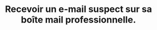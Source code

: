 ---
thematique: thematique-qslMSCVTTV92h34Rc_GNK
definitions:
- definition-ATdO7iwQXxbXJKrjprMQJ
- definition-g1Eg63B8IHESTScdjVOs0
- definition-B-wRGiO_15xtlfl4ZTa2Q
- definition-TcsXuNslfLLcnhbEFaY3q
goodPractices:
- good-practice-IDAitAlcSU0w-cwMVGnEh
risks:
- Télécharger une pièce jointe. Cliquer sur un lien contenant un virus informatique.
  Envoyer des données personnelles qui pourraient vous compromettre ainsi que votre
  entreprise.
title: Recevoir un e-mail suspect sur sa boîte mail professionnelle.
uuid: vulnerability-QwIEHZS-lys0me-vv4RYD
visibleInCms: true
---